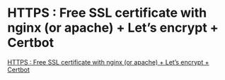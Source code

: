 # HTTPS : Free SSL certificate with nginx (or apache) + Let’s encrypt + Certbot

[HTTPS : Free SSL certificate with nginx (or apache) + Let’s encrypt + Certbot](https://medium.com/@charlesthk/https-free-ssl-certificate-with-nginx-or-apache-lets-encrypt-certbot-e5c86c533046)

